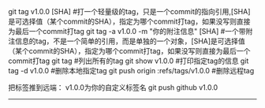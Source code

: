 git tag v1.0.0 [SHA] #打一个轻量级的tag，只是一个commit的指向引用,[SHA]是可选择值（某个commit的SHA），指定为哪个commit打tag，如果没写则直接为最后一个commit打tag
git tag -a v1.0.0 -m "你的附注信息" [SHA] #一个带附注信息的tag，不是一个简单的引用，而是单独的一个对象，[SHA]是可选择值（某个commit的SHA），指定为哪个commit打tag，如果没写则直接为最后一个commit打tag
git tag #列出所有的tag
git show v1.0.0  #打印指定tag的信息
git tag -d v1.0.0 #删除本地指定tag
git push origin :refs/tags/v1.0.0 #删除远程tag

把标签推到远端： v1.0.0为你的自定义标签名
git push github v1.0.0

--------------------

